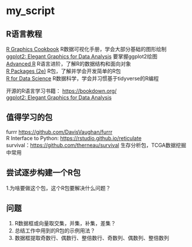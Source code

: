 # my_script

## R语言教程
[R Graphics Cookbook](https://r-graphics.org/) R数据可视化手册，学会大部分基础的图形绘制<br>
[ggplot2: Elegant Graphics for Data Analysis](https://ggplot2-book.org/) 要掌握ggplot2绘图<br>
[Advanced R](https://adv-r.hadley.nz/index.html) R语言进阶，了解R的数据结构和面向对象<br>
[R Packages (2e)](https://r-pkgs.org/) R包，了解并学会开发简单的R包<br>
[R for Data Science](https://r4ds.had.co.nz/index.html) R数据科学，学会并习惯基于tidyverse的R编程<br>

开源的R语言学习书籍： https://bookdown.org/<br>
[ggplot2: Elegant Graphics for Data Analysis](https://ggplot2-book.org/)<br>

## 值得学习的包
furrr https://github.com/DavisVaughan/furrr<br>
R Interface to Python: https://rstudio.github.io/reticulate<br>
survival：https://github.com/therneau/survival    生存分析包，TCGA数据挖掘中常用

## 尝试逐步构建一个R包
1.为啥要做这个包，这个R包要解决什么问题？

## 问题
1. R数据框或向量取交集，并集，补集，差集？
2. 总结工作中用到的R包的示例用法？
3. 数据框提取奇数行、偶数行、整倍数行、奇数列、偶数列、整倍数列

